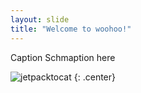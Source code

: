 ```yaml
---
layout: slide
title: "Welcome to woohoo!"
---
```


Caption Schmaption here

![jetpacktocat](https://octodex.github.com/images/jetpacktocat.png)
{: .center}
